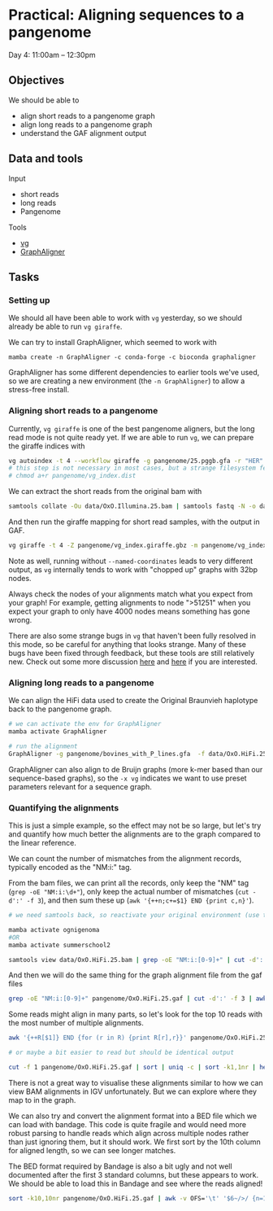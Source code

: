 # Practical: Aligning sequences to a pangenome
Day 4: 11:00am – 12:30pm

## Objectives
We should be able to
 - align short reads to a pangenome graph
 - align long reads to a pangenome graph
 - understand the GAF alignment output

## Data and tools

Input
 - short reads
 - long reads
 - Pangenome

Tools
 - [vg](https://github.com/vgteam/vg)
 - [GraphAligner](https://github.com/maickrau/GraphAligner)

## Tasks

### Setting up

We should all have been able to work with `vg` yesterday, so we should already be able to run `vg giraffe`.

We can try to install GraphAligner, which seemed to work with

```
mamba create -n GraphAligner -c conda-forge -c bioconda graphaligner
```

GraphAligner has some different dependencies to earlier tools we've used, so we are creating a new environment (the `-n GraphAligner`) to allow a stress-free install.

### Aligning short reads to a pangenome

Currently, `vg giraffe` is one of the best pangenome aligners, but the long read mode is not quite ready yet.
If we are able to run `vg`, we can prepare the giraffe indices with

```bash
vg autoindex -t 4 --workflow giraffe -g pangenome/25.pggb.gfa -r "HER"  -p pangenome/vg_index
# this step is not necessary in most cases, but a strange filesystem feature that bottlenecks jobs on a typical high performance computer
# chmod a+r pangenome/vg_index.dist
```

We can extract the short reads from the original bam with

```bash
samtools collate -Ou data/OxO.Illumina.25.bam | samtools fastq -N -o data/OxO.Illumina.fq.gz
```

And then run the giraffe mapping for short read samples, with the output in GAF.

```bash
vg giraffe -t 4 -Z pangenome/vg_index.giraffe.gbz -m pangenome/vg_index.min -d pangenome/vg_index.dist --named-coordinates -o gaf --interleaved -f data/OxO.Illumina.fq.gz > pangenome/sample.gaf
```

Note as well, running without `--named-coordinates` leads to very different output, as `vg` internally tends to work with "chopped up" graphs with 32bp nodes.

Always check the nodes of your alignments match what you expect from your graph!
For example, getting alignments to node ">51251" when you expect your graph to only have 4000 nodes means something has gone wrong.

There are also some strange bugs in `vg` that haven't been fully resolved in this mode, so be careful for anything that looks strange.
Many of these bugs have been fixed through feedback, but these tools are still relatively new.
Check out some more discussion [here](https://github.com/vgteam/vg/issues/3996) and [here](https://github.com/vgteam/vg/issues/4249) if you are interested.

### Aligning long reads to a pangenome

We can align the HiFi data used to create the Original Braunvieh haplotype back to the pangenome graph.

```bash
# we can activate the env for GraphAligner
mamba activate GraphAligner

# run the alignment
GraphAligner -g pangenome/bovines_with_P_lines.gfa  -f data/OxO.HiFi.25.fq.gz -a pangenome/OxO.HiFi.25.gaf -x vg -t 4
```

GraphAligner can also align to de Bruijn graphs (more k-mer based than our sequence-based graphs), so the `-x vg` indicates we want to use preset parameters relevant for a sequence graph.

### Quantifying the alignments

This is just a simple example, so the effect may not be so large, but let's try and quantify how much better the alignments are to the graph compared to the linear reference.

We can count the number of mismatches from the alignment records, typically encoded as the "NM:i:" tag.

From the bam files, we can print all the records, only keep the "NM" tag (`grep -oE "NM:i:\d+"`), only keep the actual number of mismatches (`cut -d':' -f 3`), and then sum these up (`awk '{++n;c+=$1} END {print c,n}'`).

```bash
# we need samtools back, so reactivate your original environment (use the correct line for your name)

mamba activate ognigenoma
#OR
mamba activate summerschool2

samtools view data/OxO.HiFi.25.bam | grep -oE "NM:i:[0-9]+" | cut -d':' -f 3 | awk '{++n;c+=$1} END {print "number of alignments: "n"\nnumber of mismatches: ",c}'
```

And then we will do the same thing for the graph alignment file
from the gaf files

```bash
grep -oE "NM:i:[0-9]+" pangenome/OxO.HiFi.25.gaf | cut -d':' -f 3 | awk '{++n;c+=$1} END {print "number of alignments: "n"\nnumber of mismatches: ",c}'
```

Some reads might align in many parts, so let's look for the top 10 reads with the most number of multiple alignments.

```bash
awk '{++R[$1]} END {for (r in R) {print R[r],r}}' pangenome/OxO.HiFi.25.gaf | sort -k1,1nr | head

# or maybe a bit easier to read but should be identical output

cut -f 1 pangenome/OxO.HiFi.25.gaf | sort | uniq -c | sort -k1,1nr | head
```

There is not a great way to visualise these alignments similar to how we can view BAM alignments in IGV unfortunately.
But we can explore where they map to in the graph.

We can also try and convert the alignment format into a BED file which we can load with bandage.
This code is quite fragile and would need more robust parsing to handle reads which align across multiple nodes rather than just ignoring them, but it should work.
We first sort by the 10th column for aligned length, so we can see longer matches.

The BED format required by Bandage is also a bit ugly and not well documented after the first 3 standard columns, but these appears to work.
We should be able to load this in Bandage and see where the reads aligned!

```bash
sort -k10,10nr pangenome/OxO.HiFi.25.gaf | awk -v OFS='\t' '$6~/>/ {n=1gsub(">","",$6); if (n==1) {print $6,$8,$9,$1,$10,"+",$8,$9,"150,150,0";next}} {n=gsub("<","",$6); if (n==1) {print $6,$8,$9,$1,$10,"-",$8,$9,"0,150,150"}}' > pangenome/OxO.HiFi.25.GA.bed
```
